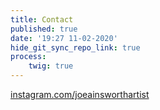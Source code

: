 ```yaml
---
title: Contact
published: true
date: '19:27 11-02-2020'
hide_git_sync_repo_link: true
process:
    twig: true
---
```


[instagram.com/joeainsworthartist](https://instagram.com/joeainsworthartist)

